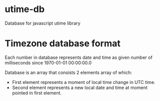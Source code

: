 # utime-db
Database for javascript utime library

# Timezone database format

Each number in database represents date and time as given number of milliseconds since 1970-01-01 00:00:00.0

Database is an array that consists 2 elements array of which:
 * First element represents a moment of local time change in UTC time.
 * Second element represents a new local date and time at moment pointed in first element.


